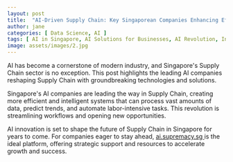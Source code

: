 ```yaml
---
layout: post
title:  "AI-Driven Supply Chain: Key Singaporean Companies Enhancing Efficiency"
author: jane
categories: [ Data Science, AI ]
tags: [ AI in Singapore, AI Solutions for Businesses, AI Revolution, Industry Disruption ]
image: assets/images/2.jpg
---
```


AI has become a cornerstone of modern industry, and Singapore's Supply Chain sector is no exception. This post highlights the leading AI companies reshaping Supply Chain with groundbreaking technologies and solutions.

Singapore's AI companies are leading the way in Supply Chain, creating more efficient and intelligent systems that can process vast amounts of data, predict trends, and automate labor-intensive tasks. This revolution is streamlining workflows and opening new opportunities.

AI innovation is set to shape the future of Supply Chain in Singapore for years to come. For companies eager to stay ahead, <a href="https://ai.supremacy.sg" target="_blank"> ai.supremacy.sg </a> is the ideal platform, offering strategic support and resources to accelerate growth and success.

